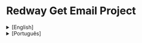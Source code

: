 # Redway Get Email Project

<details> 
  <summary>
    [English]
  </summary>

This simple project is a complete full-stack **Node** web application that collects user email through a form and stores it in a database.

The project was developed with a straightforward and self-explanatory architecture, with the server-side developed in the back-end folder and the client-side developed in the front-end folder.

On the back-end, JavaScript and TypeScript were used, along with the **Express** library (for managing API calls) and **Sequelize** (an ORM for managing the **MySQL** database).

On the front-end, JavaScript and the **React** library with Vite were used to generate the interface that the user interacts with the application.

**REST** principles were followed for the API, which is evident in the separation by layers and components. This makes it easier to scale the application and also to perform long-term maintenance.

The application components (back, front, and database) are divided into Docker containers and are independent. Communication between them is done through docker-compose.

## Starting the project locally:
- Make sure Node is installed.
- Make sure Docker Compose is installed.
- Clone this repository into a folder on your computer.
- Navigate to the cloned folder and run the following command in the terminal: **npm start**
- That's it! Access the front-end interface at: 
  ➜  Local:   http://localhost:3000/

The **npm start** command is a script that will use docker-compose to orchestrate the 3 containers of the application.

## Screenshots:

**Front-end interface:**
![Front-end screenshot](https://github.com/devItaloAraujo/redway_get_email/assets/45125829/59267e94-11cb-462f-afc3-b0cef1b3af43)

**Front-end code, component-based development:**
![Front-end code screenshot](https://github.com/devItaloAraujo/redway_get_email/assets/45125829/0f2e4b94-81e0-4d91-879d-95654f996a1d)

**Back-End, layered RESTful API architecture:**
![Back-end screenshot](https://github.com/devItaloAraujo/redway_get_email/assets/45125829/6c163101-b6ae-42b5-bbee-7715ba1c85ed)

**Database viewed by MySQL Workbench:**
![Database screenshot](https://github.com/devItaloAraujo/redway_get_email/assets/45125829/642681d5-505a-40b1-8f8b-fa6c9d63c71a)

</details>


<Details> 
  <Summary>
    [Português]
  </Summary>

Esse simples projeto se trata de uma aplicação **Node** web full-stack completa que coleta o email do usuário através de um formulário e o armazena em um banco de dados.

Esse projeto foi desenvolvido possuindo uma arquitetura bem direta e auto-explicativa com o lado do servidor desenvolvido na pasta back-end e o lado do cliente desenvolvido na pasta front-end.

No back-end foram utilizados JavaScript e TypeScript, com as blibliotecas **Express** (para gerenciar as chamadas a API) e **Sequelize** (um ORM para gerenciar o banco de dados em **MySQL**).

No front-end foi utilizado JavaScript e a biblioteca **React** com Vite para gerar a interface que o usuário interage com a aplicação.

Foram seguidos os príncipios **REST** para a API, isso é evidente na separação por camadas e componentes. Dessa maneira fica mais facil escalar a aplicação e também realizar sua manutenção a longo prazo.

Os componentes da aplicação (back, front e database) são dividos em containers do Docker e são independentes. A comunicação entre eles é realizada pelo docker-compose.

## Iniciando o projeto localmente:
- Tenha instalado o Node.
- Tenha instalado o Docker Compose.
- Clone esse repositório em uma pasta em seu computador.
- Entre na pasta clonada e rode o seguinte comando no terminal: **npm start**
- Pronto! Acesse a interface do front-end em: 
  ➜  Local:   http://localhost:3000/

O comando **npm start** é um script que vai utilizar o docker-compose para orquestrar os 3 contâiners da aplicação.

## Imagens:

**Interface do front-end:**
![Captura de tela de 2024-02-19 18-55-29](https://github.com/devItaloAraujo/redway_get_email/assets/45125829/59267e94-11cb-462f-afc3-b0cef1b3af43)

**Codigo Front-end, desenvolvimento em componentes:**
![Captura de tela de 2024-02-19 19-02-20](https://github.com/devItaloAraujo/redway_get_email/assets/45125829/0f2e4b94-81e0-4d91-879d-95654f996a1d)


**Back-End, arquitetura em camadas API RESTful:**
![Captura de tela de 2024-02-19 18-57-45](https://github.com/devItaloAraujo/redway_get_email/assets/45125829/6c163101-b6ae-42b5-bbee-7715ba1c85ed)

**Base de dados observada pelo MySQL Workbench:**
![Captura de tela de 2024-02-19 18-55-55](https://github.com/devItaloAraujo/redway_get_email/assets/45125829/642681d5-505a-40b1-8f8b-fa6c9d63c71a)

</Details>
